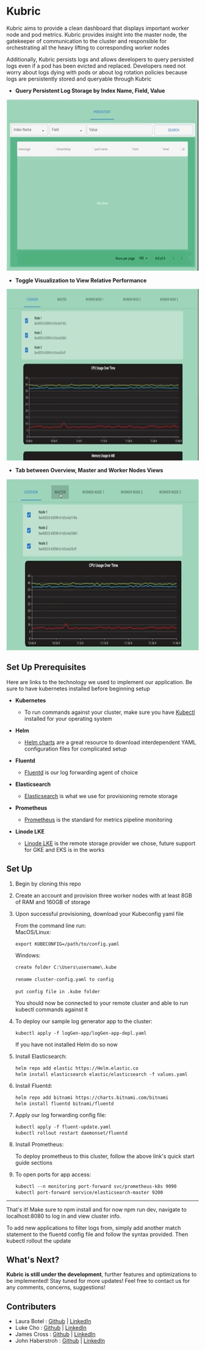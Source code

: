 # Kubric

Kubric aims to provide a clean dashboard that displays important worker node and pod metrics. Kubric provides insight into the master node, the gatekeeper of communication to the cluster and responsible for orchestrating all the heavy lifting to corresponding worker nodes

Additionally, Kubric persists logs and allows developers to query persisted logs even if a pod has been evicted and replaced. Developers need not worry about logs dying with pods or about log rotation policies because logs are persistently stored and queryable through Kubric

* **Query Persistent Log Storage by Index Name, Field, Value**

<p align="center">
  <img width="600vw" height="450vw" src="https://github.com/luke-h-cho/kubricDemoSite/blob/7d96f54b68d8405b883a42cc419554df30f7bf53/dist/38f04747aa894f4311c968370c40e999.gif" />
</p>

* **Toggle Visualization to View Relative Performance**

<p align="center">
  <img width="600vw" height="450vw" src="https://github.com/luke-h-cho/kubricDemoSite/blob/7d96f54b68d8405b883a42cc419554df30f7bf53/dist/5ba72ffcc222b6f1b5a29aa6779880a5.gif" />
</p>

* **Tab between Overview, Master and Worker Nodes Views**

<p align="center">
  <img width="600vw" height="450vw" src="https://github.com/luke-h-cho/kubricDemoSite/blob/7d96f54b68d8405b883a42cc419554df30f7bf53/dist/68b4694938ee979031252398cbd96695.gif" />
</p>

## Set Up Prerequisites

Here are links to the technology we used to implement our application. Be sure to have kubernetes installed before beginning setup

* **Kubernetes**
  * To run commands against your cluster, make sure you have [Kubectl](https://kubernetes.io/docs/tasks/tools/) installed for your operating system 

* **Helm**
  * [Helm charts](https://helm.sh/docs/intro/install/) are a great resource to download interdependent YAML configuration files for complicated setup

* **Fluentd**
  * [Fluentd](https://github.com/bitnami/charts/tree/master/bitnami/fluentd) is our log forwarding agent of choice

* **Elasticsearch**
  * [Elasticsearch](https://github.com/elastic/helm-charts/tree/master/elasticsearch) is what we use for provisioning remote storage

* **Prometheus**
  * [Prometheus](https://prometheus-operator.dev/docs/prologue/quick-start/) is the standard for metrics pipeline monitoring

* **Linode LKE** 
  * [Linode LKE](https://www.linode.com/) is the remote storage provider we chose, future support for GKE and EKS is in the works

## Set Up 

1. Begin by cloning this repo

2. Create an account and provision three worker nodes with at least 8GB of RAM and 160GB of storage 

3. Upon successful provisioning, download your Kubeconfig yaml file

      From the command line run: <br/>
      MacOS/Linux:<br/>
      ```
      export KUBECONFIG=/path/to/config.yaml
      ```

      Windows:
      ```
      create folder C:\Users\username\.kube

      rename cluster-config.yaml to config

      put config file in .kube folder
      ```

      You should now be connected to your remote cluster and able to run kubectl commands against it

4. To deploy our sample log generator app to the cluster:

      ```
      kubectl apply -f logGen-app/logGen-app-depl.yaml
      ```

      If you have not installed Helm do so now

5. Install Elasticsearch:

      ```
      helm repo add elastic https://Helm.elastic.co
      helm install elasticsearch elastic/elasticsearch -f values.yaml
      ```

6. Install Fluentd:
    
      ```
      helm repo add bitnami https://charts.bitnami.com/bitnami
      helm install fluentd bitnami/fluentd
      ```

7. Apply our log forwarding config file:
  
      ```
      kubectl apply -f fluent-update.yaml
      kubectl rollout restart daemonset/fluentd
      ```
  
8. Install Prometheus:
    
      To deploy prometheus to this cluster, follow the above link's quick start guide sections

8. To open ports for app access:
  
      ```
      kubectl --n monitoring port-forward svc/prometheus-k8s 9090
      kubectl port-forward service/elasticsearch-master 9200
      ```
    
<hr/>

That's it!
Make sure to npm install and for now npm run dev, navigate to localhost:8080 to log in and view cluster info.

To add new applications to filter logs from, simply add another match statement to the fluentd config file and follow the syntax provided. Then kubectl rollout the update


## What's Next?

**Kubric is still under the development**, further features and optimizations to be implemented! Stay tuned for more updates! 
Feel free to contact us for any comments, concerns, suggestions!

## Contributers

* Laura Botel : [Github](https://github.com/laurabotel) | [LinkedIn](https://www.linkedin.com/in/laurabotel/)
* Luke Cho : [Github](https://github.com/luke-h-cho) | [LinkedIn](https://www.linkedin.com/in/luke-h-cho/)
* James Cross : [Github](https://github.com/James-P-Cross) | [LinkedIn](https://www.linkedin.com/in/james-cross-9b164ba9/)
* John Haberstroh : [Github](https://github.com/jlhline) | [LinkedIn](https://www.linkedin.com/in/john-haberstroh-9436ab117/)



